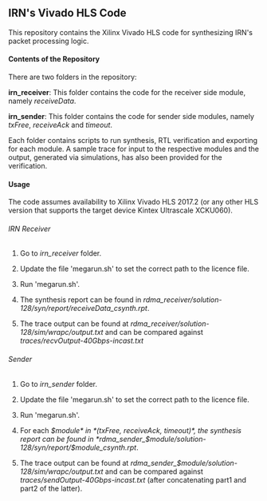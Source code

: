 ## IRN's Vivado HLS Code

This repository contains the Xilinx Vivado HLS code for synthesizing IRN's packet processing logic.

#### Contents of the Repository

There are two folders in the repository:

**irn_receiver**: This folder contains the code for the receiver side module, namely *receiveData*.

**irn_sender**: This folder contains the code for sender side modules, namely *txFree*, *receiveAck* and *timeout*.

Each folder contains scripts to run synthesis, RTL verification and exporting for each module. A sample trace for input to the respective modules and the output, generated via simulations, has also been provided for the verification. 

#### Usage

The code assumes availability to Xilinx Vivado HLS 2017.2 (or any other HLS version that supports the target device Kintex Ultrascale XCKU060).

###### IRN Receiver

1. Go to *irn_receiver* folder.

2. Update the file 'megarun.sh' to set the correct path to the licence file. 

3. Run 'megarun.sh'.

4. The synthesis report can be found in *rdma_receiver/solution-128/syn/report/receiveData_csynth.rpt*.  

5. The trace output can be found at *rdma_receiver/solution-128/sim/wrapc/output.txt* and can be compared against *traces/recvOutput-40Gbps-incast.txt*

###### Sender

1. Go to *irn_sender* folder.

2. Update the file 'megarun.sh' to set the correct path to the licence file. 

3. Run 'megarun.sh'.

4. For each *$module* in *(txFree, receiveAck, timeout)*, the synthesis report can be found in *rdma_sender_$module/solution-128/syn/report/$module_csynth.rpt*.  

5. The trace output can be found at *rdma_sender_$module/solution-128/sim/wrapc/output.txt* and can be compared against *traces/sendOutput-40Gbps-incast.txt* (after concatenating part1 and part2 of the latter).
